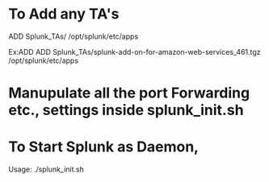 # To Add any TA's
ADD Splunk_TAs/<app-tar-gz> /opt/splunk/etc/apps

Ex:ADD
ADD Splunk_TAs/splunk-add-on-for-amazon-web-services_461.tgz /opt/splunk/etc/apps

# Manupulate all the port Forwarding etc., settings inside splunk_init.sh

# To Start Splunk as Daemon,
Usage: ./splunk_init.sh
